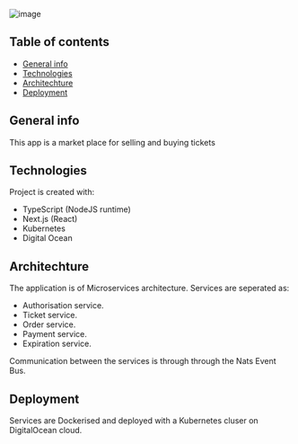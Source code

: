 
![image](https://user-images.githubusercontent.com/62481232/113747810-71d53080-9710-11eb-8fc0-e421f1a7e1b1.png)

## Table of contents
* [General info](#general-info)
* [Technologies](#technologies)
* [Architechture](#architechture)
* [Deployment](#deployment)

## General info
This app is a market place for selling and buying tickets

## Technologies
Project is created with:
* TypeScript (NodeJS runtime)
* Next.js (React) 
* Kubernetes
* Digital Ocean

## Architechture
The application is of Microservices architecture. 
Services are seperated as:
* Authorisation service.
* Ticket service.
* Order service.
* Payment service.
* Expiration service.

Communication between the services is through through the Nats Event Bus.

## Deployment
Services are Dockerised and deployed with a Kubernetes cluser on DigitalOcean cloud.








	

